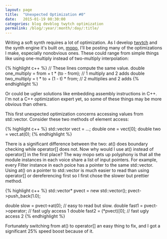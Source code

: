 ```yaml
---
layout: page
title:  "Unexpected Optimization #0"
date:   2015-01-19 00:30:00
categories: blog devblog twytch optimization
permalink: /blog/:year/:month/:day/:title/
---
```

Writing a soft synth requires a lot of optimization. As I develop
[twytch][twytch] and the synth engine it's built on, [mopo][mopo], I'll be
posting many of the optimizations I make, especially nonobvious ones. These
could range from simple things like using one-multiply instead of
two-multiply interpolation:

{% highlight c++ %}
// These lines compute the same value.
double one_multiply = from + t * (to - from);  // 1 multiply and 2 adds
double two_multiply = t * to + (1 - t) * from; // 2 multiplies and 2 adds
{% endhighlight %}

Or could be uglier solutions like embedding assembly instructions in C++.
I'm not a C++ optimization expert yet, so some of these things may be more
obvious than others.

This first unexpected optimization concerns accessing values from std::vector.
Consider these two methods of element access:

{% highlight c++ %}
std::vector<double> vect = ...;
double one = vect[0];
double two = vect.at(0);
{% endhighlight %}

There is a significant difference between the two: at() does boundary checking
while operator[] does not. Now why would I use at() instead of operator[] in
the first place? The way mopo sets up polyphony is that all the module
instances in each voice share a list of input pointers. For example, every
Filter instance in each poice has a pointer to the same std::vector. Using at()
on a pointer to std::vector is much easier to read than using operator[] or
dereferencing first so I first chose the slower but prettier method.

{% highlight c++ %}
std::vector<double>* pvect = new std::vector<double>();
pvect->push_back(1.0);

double slow = pvect->at(0);          // easy to read but slow.
double fast1 = pvect->operator[](0); // fast ugly access 1
double fast2 = (*pvect)[0];          // fast ugly access 2
{% endhighlight %}

Fortunately switching from at() to operator[] an easy thing to fix, and I got a
significant 25% speed boost because of it.

[twytch]:      https://github.com/mtytel/twytch
[mopo]:        https://github.com/mtytel/mopo
